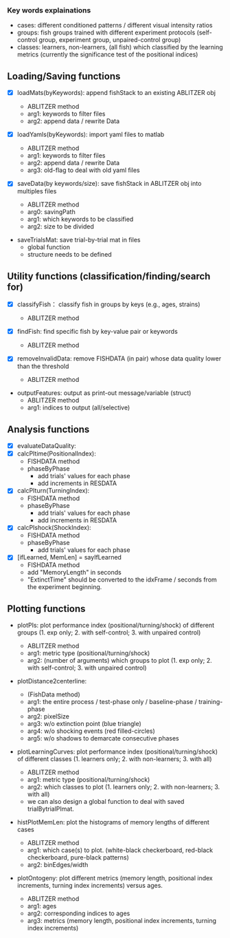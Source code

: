 ### Key words explainations
- cases: different conditioned patterns / different visual intensity ratios
- groups: fish groups trained with different experiment protocols (self-control group, experiment group, unpaired-control group)
- classes: learners, non-learners, (all fish) which classified by the learning metrics (currently the significance test of the positional indices)


## Loading/Saving functions
- [x] loadMats(byKeywords): append fishStack to an existing ABLITZER obj
  - ABLITZER method
  - arg1: keywords to filter files
  - arg2: append data / rewrite Data

- [x] loadYamls(byKeywords): import yaml files to matlab
  - ABLITZER method
  - arg1: keywords to filter files
  - arg2: append data / rewrite Data
  - arg3: old-flag to deal with old yaml files

- [x] saveData(by keywords/size): save fishStack in ABLITZER obj into multiples files
  - ABLITZER method
  - arg0: savingPath
  - arg1: which keywords to be classified
  - arg2: size to be divided

- saveTrialsMat: save trial-by-trial mat in files
  - global function
  - structure needs to be defined

## Utility functions (classification/finding/search for)
- [x] classifyFish： classify fish in groups by keys (e.g., ages, strains)
  - ABLITZER method

- [x] findFish: find specific fish by key-value pair or keywords
  - ABLITZER method

- [x] removeInvalidData: remove FISHDATA (in pair) whose data quality lower than the threshold
  - ABLITZER method

- outputFeatures: output as print-out message/variable (struct)
  - ABLITZER method
  - arg1: indices to output (all/selective)

## Analysis functions
- [x] evaluateDataQuality:
- [x] calcPItime(PositionalIndex):
  - FISHDATA method
  - phaseByPhase
    - add trials' values for each phase
    - add increments in RESDATA
- [x] calcPIturn(TurningIndex):
  - FISHDATA method
  - phaseByPhase
    - add trials' values for each phase
    - add increments in RESDATA
- [x] calcPIshock(ShockIndex):
  - FISHDATA method
  - phaseByPhase
    - add trials' values for each phase
- [x] [ifLearned, MemLen] = sayIfLearned
  - FISHDATA method
  - add "MemoryLength" in seconds
  - "ExtinctTime" should be converted to the idxFrame / seconds from the experiment beginning.

## Plotting functions
- plotPIs: plot performance index (positional/turning/shock) of different groups (1. exp only; 2. with self-control; 3. with unpaired control)
  - ABLITZER method
  - arg1: metric type (positional/turning/shock)
  - arg2: (number of arguments) which groups to plot (1. exp only; 2. with self-control; 3. with unpaired control)

- plotDistance2centerline:
  - (FishData method)
  - arg1: the entire process / test-phase only / baseline-phase / training-phase
  - arg2: pixelSize
  - arg3: w/o extinction point (blue triangle)
  - arg4: w/o shocking events (red filled-circles)
  - arg5: w/o shadows to demarcate consecutive phases

- plotLearningCurves: plot performance index (positional/turning/shock) of different classes (1. learners only; 2. with non-learners; 3. with all)
  - ABLITZER method
  - arg1: metric type (positional/turning/shock)
  - arg2: which classes to plot (1. learners only; 2. with non-learners; 3. with all)
  - we can also design a global function to deal with saved trialBytrialPImat.

- histPlotMemLen: plot the histograms of memory lengths of different cases
  - ABLITZER method
  - arg1: which case(s) to plot. (white-black checkerboard, red-black checkerboard, pure-black patterns)
  - arg2: binEdges/width

- plotOntogeny: plot different metrics (memory length, positional index increments, turning index increments) versus ages.
  - ABLITZER method
  - arg1: ages
  - arg2: corresponding indices to ages
  - arg3: metrics (memory length, positional index increments, turning index increments)
